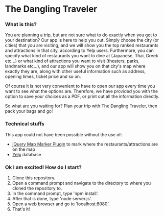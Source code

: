 # The Dangling Traveler

### What is this?

You are planning a trip, but are not sure what to do exactly when you get to your destination? Our app is here to help you out. Simply choose the city (or cities) that you are visiting, and we will show you the top ranked restaurants and attractions in that city, according to Yelp users. Furthermore, you can specify what kind of restaurants you want to dine at (Japanese, Thai, Greek etc...) or what kind of attractions you want to visit (theaters, parks, landmarks etc...), and our app will show you on that city's map where exactly they are, along with other useful information such as address, opening times, ticket price and so on.

Of course it is not very convenient to have to open our app every time you want to see what the options are. Therefore, we have provided you with the option to save your choices as a PDF, or print out all the information directly. 

So what are you waiting for? Plan your trip with The Dangling Traveler, then pack your bags and go!

### Technical stuffs

This app could not have been possible without the use of: 

- [jQuery Map Marker Plugin] to mark where the restaurants/attractions are on the map
- [Yelp] database

### Ok I am excited! How do I start?

1. Clone this repository.
2. Open a command prompt and navigate to the directory to where you cloned the repository to.
3. In the command prompt, type 'npm install'.
4. After that is done, type 'node server.js'.
5. Open a web browser and go to 'localhost:8080'.
6. That's it!
 
[jQuery Map Marker Plugin]: https://github.com/aslamdoctor/jQuery.mapmarker
[Yelp]: http://www.yelp.com

